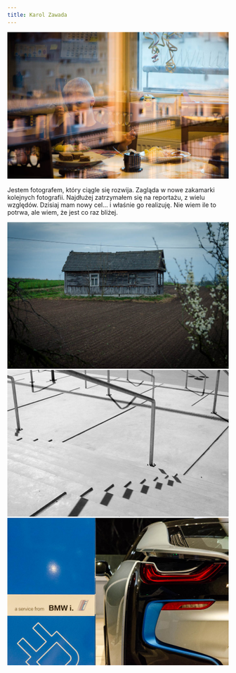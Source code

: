 ```yaml
---
title: Karol Zawada
---
```


![Karol Zawada](assets/img/members/member-7/img1.jpg)

<p class="blurb">
Jestem fotografem, który ciągle się rozwija. Zagląda w nowe zakamarki kolejnych fotografii. Najdłużej zatrzymałem się na reportażu, z wielu względów. Dzisiaj mam nowy cel... i właśnie go realizuję. Nie wiem ile to potrwa, ale wiem, że jest co raz bliżej.
</p>

![Karol Zawada](assets/img/members/member-7/img2.jpg)
![Karol Zawada](assets/img/members/member-7/img3.jpg)
![Karol Zawada](assets/img/members/member-7/img4.jpg)

